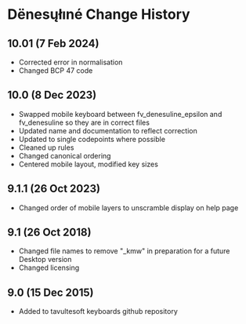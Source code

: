 Dënesųłıné Change History
============================
10.01 (7 Feb 2024)
-----------------
* Corrected error in normalisation
* Changed BCP 47 code

10.0 (8 Dec 2023)
-----------------
* Swapped mobile keyboard between fv_denesuline_epsilon and fv_denesuline so they are in correct files
* Updated name and documentation to reflect correction
* Updated to single codepoints where possible
* Cleaned up rules
* Changed canonical ordering
* Centered mobile layout, modified key sizes

9.1.1 (26 Oct 2023)
-----------------
* Changed order of mobile layers to unscramble display on help page

9.1 (26 Oct 2018)
-----------------
* Changed file names to remove "_kmw" in preparation for a future Desktop version
* Changed licensing

9.0 (15 Dec 2015)
-----------------

* Added to tavultesoft keyboards github repository

